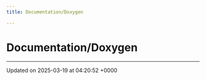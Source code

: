 ```yaml
---
title: Documentation/Doxygen

---
```


# Documentation/Doxygen








-------------------------------

Updated on 2025-03-19 at 04:20:52 +0000
